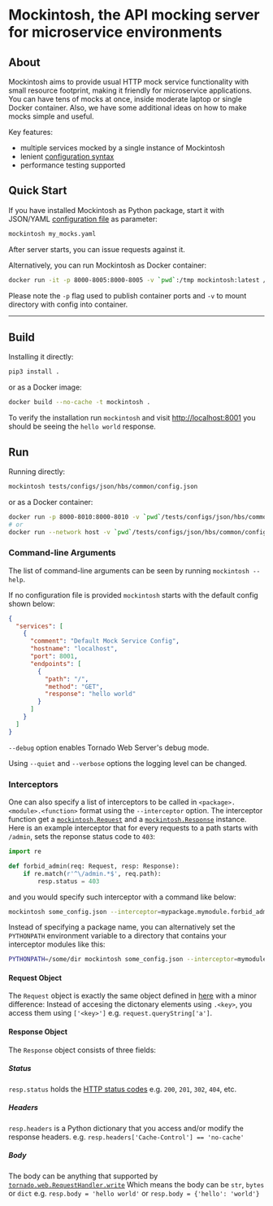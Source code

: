 # Mockintosh, the API mocking server for microservice environments

## About

Mockintosh aims to provide usual HTTP mock service functionality with small resource footprint, making it friendly for
microservice applications. You can have tens of mocks at once, inside moderate laptop or single Docker container. Also,
we have some additional ideas on how to make mocks simple and useful.

Key features:

- multiple services mocked by a single instance of Mockintosh
- lenient [configuration syntax](Configuring.md)
- performance testing supported

## Quick Start

If you have installed Mockintosh as Python package, start it with JSON/YAML [configuration file](Configuring.md) as
parameter:

```bash
mockintosh my_mocks.yaml
```

After server starts, you can issue requests against it.

Alternatively, you can run Mockintosh as Docker container:

```bash
docker run -it -p 8000-8005:8000-8005 -v `pwd`:/tmp mockintosh:latest /tmp/config.json
```
Please note the `-p` flag used to publish container ports and `-v` to mount directory with config into container.

---

## Build

Installing it directly:

```bash
pip3 install .
```

or as a Docker image:

```bash
docker build --no-cache -t mockintosh .
```

To verify the installation run `mockintosh` and visit [http://localhost:8001](http://localhost:8001)
you should be seeing the `hello world` response.

## Run

Running directly:

```bash
mockintosh tests/configs/json/hbs/common/config.json
```

or as a Docker container:

```bash
docker run -p 8000-8010:8000-8010 -v `pwd`/tests/configs/json/hbs/common/config.json mockintosh /config.json
# or
docker run --network host -v `pwd`/tests/configs/json/hbs/common/config.json mockintosh /config.json
```

### Command-line Arguments

The list of command-line arguments can be seen by running `mockintosh --help`.

If no configuration file is provided `mockintosh` starts with the default config shown below:

```json
{
  "services": [
    {
      "comment": "Default Mock Service Config",
      "hostname": "localhost",
      "port": 8001,
      "endpoints": [
        {
          "path": "/",
          "method": "GET",
          "response": "hello world"
        }
      ]
    }
  ]
}
```

`--debug` option enables Tornado Web Server's debug mode.

Using `--quiet` and `--verbose` options the logging level can be changed.

### Interceptors

One can also specify a list of interceptors to be called in `<package>.<module>.<function>` format using
the `--interceptor` option. The interceptor function get a [`mockintosh.Request`](#request-object) and
a [`mockintosh.Response`](#response-object) instance. Here is an example interceptor that for
every requests to a path starts with `/admin`, sets the reponse status code to `403`:

```python
import re

def forbid_admin(req: Request, resp: Response):
    if re.match(r'^\/admin.*$', req.path):
        resp.status = 403
```

and you would specify such interceptor with a command like below:

```bash
mockintosh some_config.json --interceptor=mypackage.mymodule.forbid_admin
```

Instead of specifying a package name, you can alternatively set the `PYTHONPATH` environment variable
to a directory that contains your interceptor modules like this:

```bash
PYTHONPATH=/some/dir mockintosh some_config.json --interceptor=mymodule.forbid_admin
```

#### Request Object

The `Request` object is exactly the same object defined in [here](Configuring.md#request-object)
with a minor difference: Instead of accesing the dictonary elements using `.<key>`,
you access them using `['<key>']` e.g. `request.queryString['a']`.

#### Response Object

The `Response` object consists of three fields:

##### Status

`resp.status` holds the [HTTP status codes](https://www.w3.org/Protocols/rfc2616/rfc2616-sec10.html)
e.g. `200`, `201`, `302`, `404`, etc.

##### Headers

`resp.headers` is a Python dictionary that you access and/or modify the response headers.
e.g. `resp.headers['Cache-Control'] == 'no-cache'`

##### Body

The body can be anything that supported by [`tornado.web.RequestHandler.write`](https://www.tornadoweb.org/en/stable/web.html#tornado.web.RequestHandler.write)
Which means the body can be `str`, `bytes` or `dict` e.g. `resp.body = 'hello world'` or `resp.body = {'hello': 'world'}`

